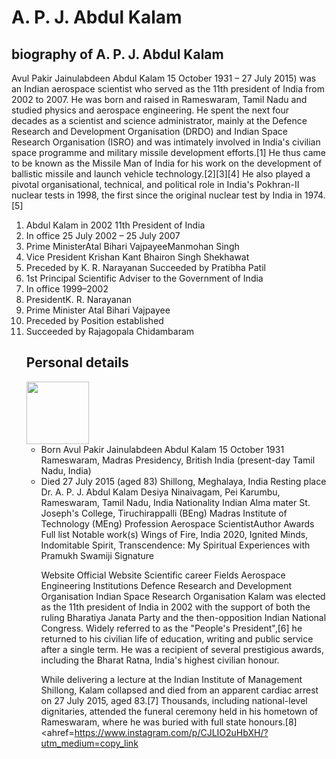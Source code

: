 <doctype html/>
      <h1><strong>A. P. J. Abdul Kalam</strong></h1>
     <h2> biography of A. P. J. Abdul Kalam </h2> 
      <p>Avul Pakir Jainulabdeen Abdul Kalam  15 October 1931 – 27 July 2015) was an Indian aerospace scientist who served as the 11th president of India from 2002 to 2007. He was born and raised in Rameswaram, Tamil Nadu and studied physics and aerospace engineering. He spent the next four decades as a scientist and science administrator, mainly at the Defence Research and Development Organisation (DRDO) and Indian Space Research Organisation (ISRO) and was intimately involved in India's civilian space programme and military missile development efforts.[1] He thus came to be known as the Missile Man of India for his work on the development of ballistic missile and launch vehicle technology.[2][3][4] He also played a pivotal organisational, technical, and political role in India's Pokhran-II nuclear tests in 1998, the first since the original nuclear test by India in 1974.[5]</p>
     <ol>
<li>Abdul Kalam in 2002 11th President of India</li>
<li>In office 25 July 2002 – 25 July 2007</li>
<li>Prime MinisterAtal Bihari VajpayeeManmohan Singh
<li>Vice President Krishan Kant Bhairon Singh Shekhawat
<li>Preceded by K. R. Narayanan
<lli>Succeeded by Pratibha Patil
<li>1st Principal Scientific Adviser to the Government of India
<li>In office 1999–2002
<li>PresidentK. R. Narayanan
<li>Prime Minister Atal Bihari Vajpayee
<li>Preceded by Position established
<li>Succeeded by Rajagopala Chidambaram
<h2>Personal details</h2>
<img src="APJ.jpg" hight="100" width="100" /> </img>
   <ul>
<li>Born Avul Pakir Jainulabdeen Abdul Kalam 15 October 1931
Rameswaram, Madras Presidency, British India
(present-day Tamil Nadu, India)
<li>Died
27 July 2015 (aged 83)
Shillong, Meghalaya, India
Resting place
<p2>Dr. A. P. J. Abdul Kalam Desiya Ninaivagam, Pei Karumbu, Rameswaram, Tamil Nadu, India
Nationality
Indian
Alma mater
St. Joseph's College, Tiruchirappalli (BEng)
Madras Institute of Technology (MEng)
Profession
Aerospace ScientistAuthor
Awards
Full list
Notable work(s)
Wings of Fire, India 2020, Ignited Minds, Indomitable Spirit, Transcendence: My Spiritual Experiences with Pramukh Swamiji
Signature

Website
Official Website
Scientific career
Fields
Aerospace Engineering
Institutions
Defence Research and Development Organisation
Indian Space Research Organisation
Kalam was elected as the 11th president of India in 2002 with the support of both the ruling Bharatiya Janata Party and the then-opposition Indian National Congress. Widely referred to as the "People's President",[6] he returned to his civilian life of education, writing and public service after a single term. He was a recipient of several prestigious awards, including the Bharat Ratna, India's highest civilian honour.

While delivering a lecture at the Indian Institute of Management Shillong, Kalam collapsed and died from an apparent cardiac arrest on 27 July 2015, aged 83.[7] Thousands, including national-level dignitaries, attended the funeral ceremony held in his hometown of Rameswaram, where he was buried with full state honours.[8]
</p2>  
   <ahref=https://www.instagram.com/p/CJLIO2uHbXH/?utm_medium=copy_link</a>
